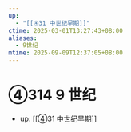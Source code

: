 ```yaml
---
up:
  - "[[④31 中世纪早期]]"
ctime: 2025-03-01T13:27:43+08:00
aliases:
  - 9世纪
mtime: 2025-09-09T12:37:05+08:00
---
```


# ④314 9 世纪

- up: [[④31 中世纪早期]]
